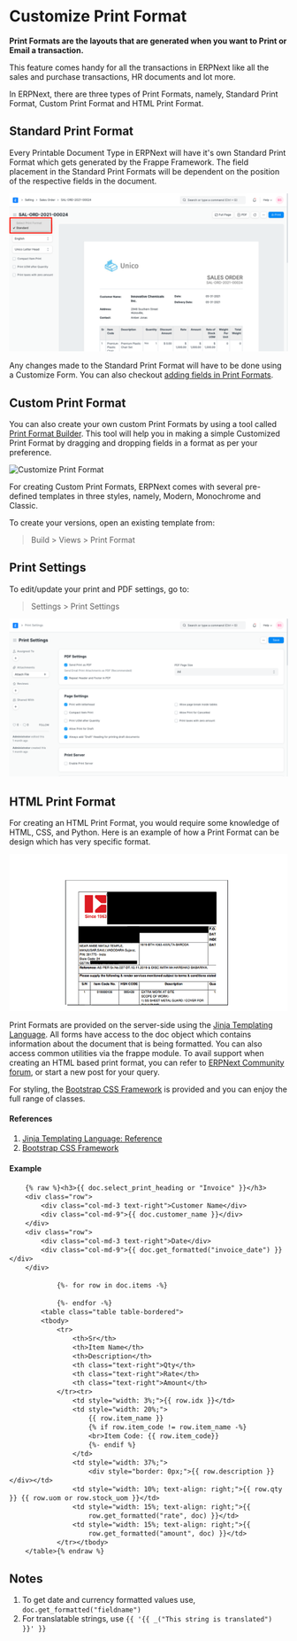 
# Customize Print Format


**Print Formats are the layouts that are generated when you want to Print or Email a transaction.**


This feature comes handy for all the transactions in ERPNext like all the sales and purchase transactions, HR documents and lot more.


In ERPNext, there are three types of Print Formats, namely, Standard Print Format, Custom Print Format and HTML Print Format.


## Standard Print Format


Every Printable Document Type in ERPNext will have it's own Standard Print Format which gets generated by the Frappe Framework. The field placement in the Standard Print Formats will be dependent on the position of the respective fields in the document.


![Standard Print Format](/files/customize-standard-print-format.png)


Any changes made to the Standard Print Format will have to be done using a Customize Form. You can also checkout [adding fields in Print Formats](/docs/en/customize-erpnext/articles/making-fields-visible-in-print-format).


## Custom Print Format


You can also create your own custom Print Formats by using a tool called [Print Format Builder](/docs/en/setting-up/print/print-format-builder). This tool will help you in making a simple Customized Print Format by dragging and dropping fields in a format as per your preference.


![Customize Print Format](/files/customize-print-format.gif)


For creating Custom Print Formats, ERPNext comes with several pre-defined templates in three styles, namely, Modern, Monochrome and Classic.


To create your versions, open an existing template from:



> 
> Build > Views > Print Format
> 
> 
> 


## Print Settings


To edit/update your print and PDF settings, go to:



> 
> Settings > Print Settings
> 
> 
> 


![Print Settings](/files/print-settings.png)


## HTML Print Format


For creating an HTML Print Format, you would require some knowledge of HTML, CSS, and Python. Here is an example of how a Print Format can be design which has very specific format.


![HTML Print Format](/files/customize-custom-print-format-1.png)


Print Formats are provided on the server-side using the [Jinja Templating Language](https://jinja.palletsprojects.com/en/3.0.x/templates/). All forms have access to the doc object which contains information about the document that is being formatted. You can also access common utilities via the frappe module. To avail support when creating an HTML based print format, you can refer to [ERPNext Community forum](https://discuss.erpnext.com/), or start a new post for your query.


For styling, the [Bootstrap CSS Framework](http://getbootstrap.com/) is provided and you can enjoy the full range of classes.


#### References


1. [Jinja Templating Language: Reference](https://jinja.palletsprojects.com/en/3.0.x/templates/)
2. [Bootstrap CSS Framework](http://getbootstrap.com/)


#### Example



```
    {% raw %}<h3>{{ doc.select_print_heading or "Invoice" }}</h3>
    <div class="row">
        <div class="col-md-3 text-right">Customer Name</div>
        <div class="col-md-9">{{ doc.customer_name }}</div>
    </div>
    <div class="row">
        <div class="col-md-3 text-right">Date</div>
        <div class="col-md-9">{{ doc.get_formatted("invoice_date") }}</div>
    </div>

            {%- for row in doc.items -%}

            {%- endfor -%}
        <table class="table table-bordered">
        <tbody>
            <tr>
                <th>Sr</th>
                <th>Item Name</th>
                <th>Description</th>
                <th class="text-right">Qty</th>
                <th class="text-right">Rate</th>
                <th class="text-right">Amount</th>
            </tr><tr>
                <td style="width: 3%;">{{ row.idx }}</td>
                <td style="width: 20%;">
                    {{ row.item_name }}
                    {% if row.item_code != row.item_name -%}
                    <br>Item Code: {{ row.item_code}}
                    {%- endif %}
                </td>
                <td style="width: 37%;">
                    <div style="border: 0px;">{{ row.description }}</div></td>
                <td style="width: 10%; text-align: right;">{{ row.qty }} {{ row.uom or row.stock_uom }}</td>
                <td style="width: 15%; text-align: right;">{{
                    row.get_formatted("rate", doc) }}</td>
                <td style="width: 15%; text-align: right;">{{
                    row.get_formatted("amount", doc) }}</td>
            </tr></tbody>
    </table>{% endraw %}

```

## Notes


1. To get date and currency formatted values use, `doc.get_formatted("fieldname")`
2. For translatable strings, use `{{ '{{ _("This string is translated") }}' }}`


